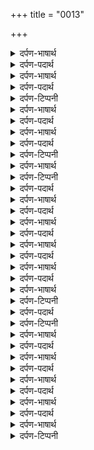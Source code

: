 +++
title = "0013"

+++
<details><summary>दर्पण-भाषार्थ</summary>

अर्थ: सारा आकाश (जैसे कि) थाल है। सूरज और चाँद (उस थाल में) दिये बने हुए हैं। तारों के समूह, जैसे, थाल में मोती रखे हुए हैं। मलय पर्वत से आने वाली हवा, जैसे धूप (धूणे की सुगंध) है। हवा चौर कर रही है। सारी बनस्पति ज्योति-रूप (प्रभु की आरती) वास्ते फूल दे रही है।1।
</details>

<details><summary>दर्पण-पदार्थ</summary>

पद्अर्थ: गगन = आकाश। गगन मै = गगनमय, आकाशरूप, सारा आकाश। रवि = सूरज। दीपक = दीप, दीया। जनक = जैसा, जानो, मानो। मलआनलो = (मलय+अनलो, अनल = हवा, पवन) मलय पर्वत की ओर से आने वाली हवा। मलय पर्वत पर चंदन के पौधे होने की वजह से उधर से आनी वाली हवा भी सुगंध भरी होती है। मलय पहाड़ भारत के दक्षिण में है। सगल = सारी। बनराइ = बनस्पति। फुलंत = फूल रही है। जोती = ज्योति-रूप प्रभु।1। भव खंडन = हे जनम मरन काटने वाले। अनहता = अन+हत, जो बिना बजाए बजे, एक रस। शबद = आवाज़, जीवन लहर। भेरी = डफ, नगारा।1। रहाउ।
</details>

<details><summary>दर्पण-भाषार्थ</summary>

अर्थ: हे जीवों के जनम, मरन, नाश करने वाले! (कुदरति में) कैसी सुंदर तेरी आरती हो रही है! (सभ जीवों में चल रहीं) एक ही जीवन तरंगें, मानों तेरी आरती के वास्ते नगारे बज रहे है।1। रहाउ।
</details>

<details><summary>दर्पण-पदार्थ</summary>

पद्अर्थ: सहस = हजारों। तव = तेरे। नैन = आँखें। नन = कोई नहीं। तोहि कउ = तेरे, तुझे, तेरे वास्ते। मूरति = शकल। ना = कोई नहीं। तूोही = तेरी। पद = पैर। बिमल = साफ। गंध = नाक। तिव = इस तरह। चलत = कौतक, आश्चर्यजनक खेल।2।
</details>

<details><summary>दर्पण-टिप्पनी</summary>

नोट: शब्द ‘हहि’ ‘है’ का बहुवचन है।  
नोट: ‘तूोही’ में अक्षर ‘त’ के साथ दो मात्राएं हैं, ‘ु’ व ‘ो’। असल शब्द ‘तुही’ है जिसे ‘तोही’ पढ़ना है।
</details>

<details><summary>दर्पण-भाषार्थ</summary>

अर्थ: (सभ जीवों में व्यापक होने के कारण) हजारों तेरी आँखें हैं (पर, निराकार होने की वजह से, हे प्रभु) तेरी कोई आँख नहीं। हजारों तेरी शक्लें हैं, पर तेरी कोई भी शक्ल नहीं है। हजारों तेरे सुंदर पैर हैं (पर निराकार होने के कारण) तेरा एक भी पैर नहीं। हजारों तेरे नाक हैं, पर तू नाक के बिना ही है। तेरे ऐसे चमत्कारों ने मुझे हैरान किया हुआ है।2।
</details>

<details><summary>दर्पण-पदार्थ</summary>

पद्अर्थ: जोत = प्रकाश, रोशनी। सोइ = उस प्रभु। तिस दै चानणि = उस परमेश्वर के प्रकाश से। साखी = शिक्षा के साथ।3।
</details>

<details><summary>दर्पण-भाषार्थ</summary>

अर्थ: सारे जीवों में एक वही परमात्मा की ज्योति बरत रही है। उस ज्योति के प्रकाश से सारे जीवों में प्रकाश (सूझ-बूझ) है। पर, इस ज्योति का ज्ञान गुरु की शिक्षा से ही होता है। (गुरु के द्वारा ही ये समझ पड़ती है कि हरेक के अंदर परमात्मा की ज्योति है) (इस सर्व-व्यापक ज्योति की) आरती ये है कि जो कुछ भी उसकी रजा में हो रहा है, वह जीव को अच्छा लगे (प्रभु की रजा में रहना ही प्रभु की आरती करना है)।3।
</details>

<details><summary>दर्पण-पदार्थ</summary>

पद्अर्थ: मकरंद = फूलों के बीच की धूल (Pollen Dust), फूलों का रस। मनो = मन। अनदिनुों = हर रोज। मोहि = मुझे। आही = है, रहती है। सारंगि = पपीहा। कउ = को। जा ते = जिस से, जिसके साथ। तेरे नाइ = तेरे नाम में।4।
</details>

<details><summary>दर्पण-टिप्पनी</summary>

नोट: ‘अनदिनुों’ में अक्षर ‘न’ के साथ दो मात्राएं हैं, ‘ु’ व ‘ो’; असल शब्द ‘अनदिनु’ है जिसे ‘अनदिनो’ पढ़ना है।
</details>

<details><summary>दर्पण-भाषार्थ</summary>

अर्थ: हे हरि! तुम्हारे चरण-रूपी कमल फूलों के लिए मेरा मन ललचाता है, हर रोज मुझे इस रस की प्यास लगी हुई है। मुझ नानक पपीहे को अपनी मेहर का जल दे, जिस (की इनायत) से मैं तेरे नाम में टिका रहूँ।4।3।
</details>

<details><summary>दर्पण-टिप्पनी</summary>

नोट: आरती: (आरित, आरात्रिका) देवते की मूर्ति अथवा किसी पूज्य के आगे दीए घुमा के पूजा करनी। हिन्दू मतानुसार चार बार चरणों के आगे, दो बार नाभी के ऊपर, एक बार मुँह पे, और सात बार सारे शरीर पे दीए घुमाने चाहिए। दीपक एक से लेकर एक सौ तक होते हैं। गुरु नानक देव जी ने इस आरती का ख्ंडन करके कर्तार की कुदरती आरती की प्रसंशा की है।
</details>

<details><summary>दर्पण-पदार्थ</summary>

पद्अर्थ: कामि = काम-वासना से। करोधि = क्रोध से। नगरु = शरीर, नगर। मिलि = मिलके। साधू = गुरु। खंडल खंडा = तोड़ा है। पूरबि = पूर्व में, पहले बीते समय मे। पूरबि लिखे लिखत = पिछले (किये कर्मों के) लिखे हुए संस्कारों के अनुसार। मनि = मन में। मंडल मंडा = जड़ा हुआ है।1।
</details>

<details><summary>दर्पण-भाषार्थ</summary>

अर्थ: (मनुष्य का यह शरीर रूपी) शहर काम और क्रोध से भरा रहता है। गुरु को मिल के ही (काम-क्रोध आदि के इस मेल को) तोड़ जा सकता है। जिस मनुष्य को पूर्बले कर्मों के संजोगों से गुरु मिल जाता है, उसके मन में परमात्मा के साथ लगन लग जाती है (और उसके अंदर से कामादिक विकारों का जोड़ टूट जाता है)।1।
</details>

<details><summary>दर्पण-पदार्थ</summary>

पद्अर्थ: अंजुली = दोनों हाथ जुड़े हुए। पुनु = भला काम। डंडउत = डंडौत, नीचे लेट कर नमस्कार।1। रहाउ।
</details>

<details><summary>दर्पण-भाषार्थ</summary>

अर्थ: (हे भाई!) गुरु के आगे हाथ जोड़, यह बहुत भला काम है। गुरु के आगे नत्मस्तक हो जाओ, ये बड़ा नेक काम है।1। रहाउ।
</details>

<details><summary>दर्पण-पदार्थ</summary>

पद्अर्थ: साकत = ईश्वर से टूटे हुए लोग। सादु = स्वाद। तिन अंतरि = उनके अंदर, उनके मन में। चलहि = चलते हैं। चुभै = (काँटा) चुभता है। जम कालु = (आत्मिक) मौत। सिरि = सिर पे।2।
</details>

<details><summary>दर्पण-भाषार्थ</summary>

अर्थ: जो मनुष्य प्रमात्मा से टूटे हुए हैं, वे उसके नाम के रस के स्वाद को नहीं समझ सकते। उनके मन में अहंकार का (मानों) काँटा चुभा हुआ है। ज्यों ज्यों वे चलते हैं (ज्यों ज्यों वे अहम् के स्वभाव में जीते हैं, अहंकार का काँटा उनको) चुभता है, वे दुख पाते हैं, और अपने सिर पर उन्हें आत्मिक मौत रूपी डंडा बर्दाश्त करना पड़ता है। (भाव, आत्मिक मौत उनके सिर पे सवार रहती है)।2।
</details>

<details><summary>दर्पण-पदार्थ</summary>

पद्अर्थ: नामि = नाम में। समाणे = लीन, मस्त। भव = संसार। खंडा हे = नाश कर लिया है। सोभ = शोभा। खंड ब्रहमंडा = सारे जगत में।3।
</details>

<details><summary>दर्पण-भाषार्थ</summary>

अर्थ: (दूसरी तरफ) परमात्मा के प्यारे बंदेपरमात्मा के नाम में जुड़े रहते हैं। उनके संसार के जनम-तरण का दुख काटा जाता है। उन्हें कभी नाश ना होने वाला परमेश्वर मिल जाता है। उनकी शोभा सारे खंड-ब्रहिमंडों में हो जाती है।3।
</details>

<details><summary>दर्पण-पदार्थ</summary>

पद्अर्थ: मसकीन = आज़िज़। प्रभ = हे प्रभु। राखु = रक्षा कर। आधारु = आसरा। नामे = नाम में ही। मंडा = मिला।4।
</details>

<details><summary>दर्पण-भाषार्थ</summary>

अर्थ: हे प्रभु! हम जीव तेरे दर के गरीब भिखारी हैं। तू सबसे बड़ा मददगार है। हमें (इन कामादिक विकारों से) बचा ले। हे प्रभु तेरे दास नानक को तेरा ही आसरा है, तेरा नाम ही सहारा है। तेरे नाम में जुड़ने से ही सुख मिलता है।4।4।
</details>

<details><summary>दर्पण-टिप्पनी</summary>

नोट: अगर पैर में काँटा चुभ जाए तो चलना-फिरना मुश्किल हो जाता है। उस काँटे को निकालने की जगह यदि पैरों में मख़मल की जूती पहन लें, तो भी चलते वक्त वह काँटा चुभता ही रहेगा। सुख तभी होगा, जब वह काँटा पैर में से निकाल लिया जाए।  
जितनी देर तक आदमी के अंदर अहंकार है, यह दुखी ही करता रहेगा। बाहरी धार्मिक वेष आदि भी सुख नहीं दे सकेंगे।
</details>

<details><summary>दर्पण-पदार्थ</summary>

पद्अर्थ: करउ = मैं करता हूँ। सुणहु = तुम सुनो। बेला = मौका, बेला। ईहा = यहाँ, इस जनम में। खाटि = कमा के। लाहा = लाभ, कमाई। आगै = परलोक में। बसनु = बसना, आबाद होना। सुहेला = सुखमय।1।
</details>

<details><summary>दर्पण-टिप्पनी</summary>

नोट: ‘करउ’ वर्तमानकाल, उत्तमपुरख, एकवचन।  
नोट: ‘सुणहु’ आदेश भविष्यत, मध्यम पुरख, बहुवचन है।
</details>

<details><summary>दर्पण-भाषार्थ</summary>

अर्थ: हे मेरे मित्रो! सुनो! मैं विनती करता हूँ- (अब) गुरमुखों की सेवा करने की बेला है। (यदि सेवा करोगे, तो) इस जनम में ईश्वर के नाम की कमाई कर के जाओगे, और परलोक में बसेरा सुखमय हो जाएगा।1।
</details>

<details><summary>दर्पण-पदार्थ</summary>

पद्अर्थ: अउधु = उम्र। रैणा = रात। मन = हे मन! मिलि = मिल के। सवारे = सवार ले।1। रहाउ।
</details>

<details><summary>दर्पण-भाषार्थ</summary>

अर्थ: हे मन! दिन रात (बीत बीत के) उम्र घटती जा रही है। हे (मेरे) मन! गुरु को मिल के (मानव जीवन के) उद्देश्य को सफल कर।1। रहाउ।
</details>

<details><summary>दर्पण-पदार्थ</summary>

पद्अर्थ: बिकार = विकार रूप, विकारों से भरा हुआ। संसे महि = शंकाओं में, तौखले में। जिसहि = जिस मनुष्य को। जगाइ = जगा के। पीआवै = पिलाता है। तिनि = उसने।2।
</details>

<details><summary>दर्पण-भाषार्थ</summary>

अर्थ: ये जगत विकारों से भरपूर है। (जगत के जीव) शंकाओं में (डूब रहे हैं। इनमें से) वही मनुष्य निकलता है जिसने परमात्मा के साथ जान-पहिचान बना ली है। (विकारों में सो रहे) जिस मनुष्य को प्रभु स्वयं खुद जगा के ये नाम अमृत पिलाता है, उस मनुष्य ने अकथ प्रभु की बातें (बेअंत गुणों वाले प्रभु की महिमा) करने का तौर-तरीका सीख लिया है।2।
</details>

<details><summary>दर्पण-पदार्थ</summary>

पद्अर्थ: जा कउ = जिस (उद्देश्य) के वास्ते। बिहाझहु = खरीदो, व्यापार करो। ते = से, के द्वारा। मनहि = मन में ही। निज घरि = अपने घर में। महलु = (प्रभु का) ठिकाना। सहजे = सहजि, आत्मिक अडोलता में। बहुरि = फिर, दुबारा।3।
</details>

<details><summary>दर्पण-भाषार्थ</summary>

अर्थ: (हे भाई!) जिस काम वास्ते (यहाँ) आए हो, उस का व्यापार करो। वह हरि नाम गुरु के द्वारा ही मन में बस सकता है। (यदि गुरु की शरण पड़ोगे, तो) आत्मिक आनंद और अडोलता में टिक के अपने अंदर ही परमात्मा का ठिकाना ढूँढ लोगे। फिर दुबारा जनम-मरन का चक्कर नहीं रहेगा।3।
</details>

<details><summary>दर्पण-पदार्थ</summary>

पद्अर्थ: अंतरजामी = हे दिलों के जानने वाले! पुरख = हे सभ में व्यापक! बिधाते = हे निर्माता! पूरे = पूरी कर। मागै = मांगता है। मो कउ = मुझे। धूरे = चरण धूल।4।
</details>

<details><summary>दर्पण-भाषार्थ</summary>

अर्थ: हे हरेक दिल की जानने वाले सर्व-व्यापक निर्माता! मेरे मन की इच्छा पूरी कर। दास नानक तुझसे यही सुख मांगता है कि मुझे संतों के चरणों की धूल बना दे।4।5।
</details>

<details><summary>दर्पण-टिप्पनी</summary>

नोट: आखीरले अंक ५ का भाव ये है कि इस संग्रहि (सोहिले) का यह पाँचवां शबद है। पाठक सज्जन ध्यान रखें कि इस संग्रहि का नाम ‘सोहिला’ है, ‘कीरतन सोहिला’ नहीं।
</details>